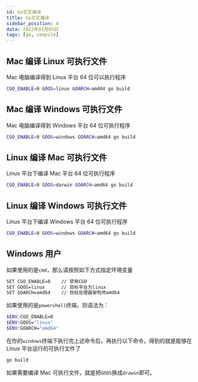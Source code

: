 ```yaml
---
id: Go交叉编译
title: Go交叉编译
sidebar_position: 4
data: 2022年01月03日
tags: [go, compile]
---
```



## Mac 编译 Linux 可执行文件

Mac 电脑编译得到 Linux 平台 64 位可以执行程序

```bash
CGO_ENABLE=0 GOOS=linux GOARCH=amd64 go build
```

## Mac 编译 Windows 可执行文件

Mac 电脑编译得到 Windows 平台 64 位可执行程序

```bash
CGO_ENABLE=0 GOOS=windows GOARCH=amd64 go build
```

## Linux 编译 Mac 可执行文件

Linux 平台下编译 Mac 平台 64 位可执行程序

```bash
CGO_ENABLE=0 GOOS=darwin GOARCH=amd64 go build
```

## Linux 编译 Windows 可执行文件

Linux 平台下编译 Windows 平台 64 位可执行程序

```bash
CGO_ENABLE=0 GOOS=windows GOARCH=amd64 go build
```

## Windows 用户

如果使用的是`cmd`，那么请按照如下方式指定环境变量

```bash
SET CGO_ENABLE=0	// 禁用CGO
SET GOOS=linux		// 目标平台为linux
SET GOARCH=amd64	// 目标处理器架构师amd64
```

如果使用的是`powershell`终端，则语法为：

```bash
$ENV:CGO_ENABLE=0
$ENV:GOOS="linux"
$ENV:GOARCH="amd64"
```

在你的`windows`终端下执行完上述命令后，再执行以下命令，得到的就是能够在 Linux 平台运行的可执行文件了

```bash
go build
```

如果需要编译 Mac 可执行文件，就是把`GOOS`换成`drawin`即可。
